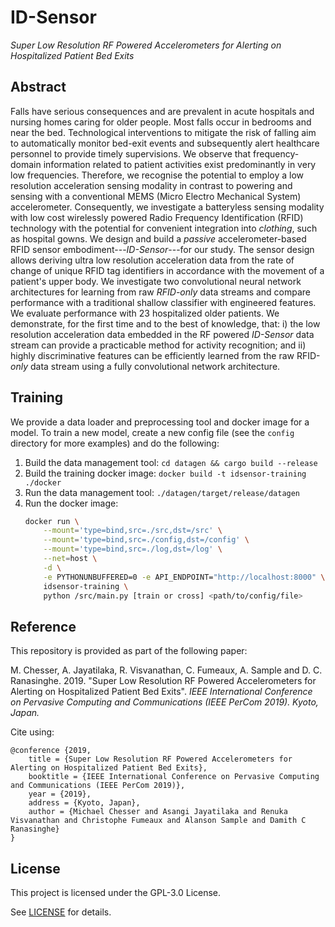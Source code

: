 # ID-Sensor

_Super Low Resolution RF Powered Accelerometers for Alerting on Hospitalized Patient Bed Exits_

## Abstract

Falls have serious consequences and are prevalent in acute hospitals and nursing homes caring for older people. Most falls occur in bedrooms and near the bed. Technological interventions to mitigate the risk of falling aim to automatically monitor bed-exit events and subsequently alert healthcare personnel to provide timely supervisions. We observe that frequency-domain information related to patient activities exist predominantly in very low frequencies.
Therefore, we recognise the potential to employ a low resolution acceleration sensing modality in contrast to powering and sensing with a conventional MEMS (Micro Electro Mechanical System) accelerometer.
Consequently, we investigate a batteryless sensing modality with low cost wirelessly powered Radio Frequency Identification (RFID) technology with the potential for convenient integration into _clothing_, such as hospital gowns. We design and build a _passive_ accelerometer-based RFID sensor embodiment---_ID-Sensor_---for our study. The sensor design allows deriving ultra low resolution acceleration data  from the rate of change of unique RFID tag identifiers in accordance  with the movement of a patient's upper body. We investigate two convolutional neural network architectures for learning from raw _RFID-only_ data streams and compare performance with a traditional shallow classifier with engineered features. We evaluate performance with 23 hospitalized older patients.
We demonstrate, for the first time and to the best of knowledge, that: i) the low resolution acceleration data embedded in the RF powered _ID-Sensor_ data stream can provide a practicable method for activity recognition; and ii) highly discriminative features can be efficiently learned from the raw RFID-_only_ data stream using a fully convolutional network architecture.

## Training

We provide a data loader and preprocessing tool and docker image for a model. To train a new model, create a new config file (see the `config` directory for more examples) and do the following:

1. Build the data management tool: `cd datagen && cargo build --release`
2. Build the training docker image: `docker build -t idsensor-training ./docker`
3. Run the data management tool: `./datagen/target/release/datagen`
3. Run the docker image:
    ```bash
    docker run \
        --mount='type=bind,src=./src,dst=/src' \
        --mount='type=bind,src=./config,dst=/config' \
        --mount='type=bind,src=./log,dst=/log' \
        --net=host \
        -d \
        -e PYTHONUNBUFFERED=0 -e API_ENDPOINT="http://localhost:8000" \
        idsensor-training \
        python /src/main.py [train or cross] <path/to/config/file>
    ```

## Reference

This repository is provided as part of the following paper:

M. Chesser, A. Jayatilaka, R. Visvanathan, C. Fumeaux, A. Sample and D. C. Ranasinghe. 2019. "Super Low Resolution RF Powered Accelerometers for Alerting on Hospitalized Patient Bed Exits". *IEEE International Conference on Pervasive Computing and Communications (IEEE PerCom 2019). Kyoto, Japan.*

Cite using:

```
@conference {2019,
    title = {Super Low Resolution RF Powered Accelerometers for Alerting on Hospitalized Patient Bed Exits},
    booktitle = {IEEE International Conference on Pervasive Computing and Communications (IEEE PerCom 2019)},
    year = {2019},
    address = {Kyoto, Japan},
    author = {Michael Chesser and Asangi Jayatilaka and Renuka Visvanathan and Christophe Fumeaux and Alanson Sample and Damith C Ranasinghe}
}
```

## License

This project is licensed under the GPL-3.0 License.

See [LICENSE](./LICENSE) for details.
